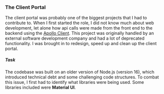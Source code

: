 ### The Client Portal

The client portal was probably one of the biggest projects that I had to contribute to. When I first started the role, I did not know much about web development, let alone how api calls were made from the front end to the backend using the [Apollo Client]("https://www.apollographql.com/docs/react/"). This project was originally handled by an external software development company and had a lot of deprecated functionality. I was brought in to redesign, speed up and clean up the client portal.

##### Task

The codebase was built on an older version of Node.js (version 16), which introduced technical debt and some challenging code structures. To combat this issue, I first had to identify what libraries were being used. Some libraries included were **Material UI**.
